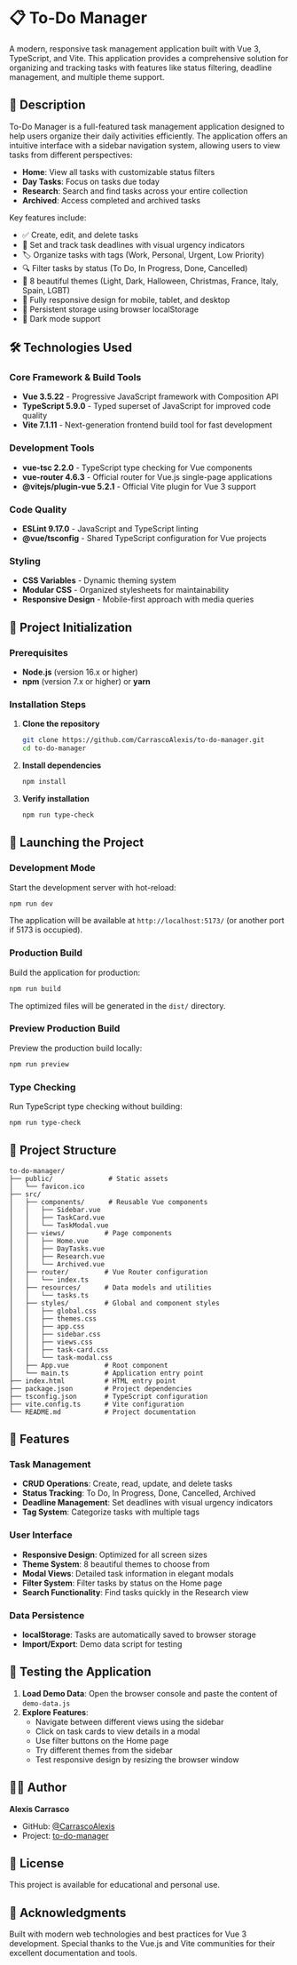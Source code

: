 # 📋 To-Do Manager

A modern, responsive task management application built with Vue 3, TypeScript, and Vite. This application provides a comprehensive solution for organizing and tracking tasks with features like status filtering, deadline management, and multiple theme support.

## 📖 Description

To-Do Manager is a full-featured task management application designed to help users organize their daily activities efficiently. The application offers an intuitive interface with a sidebar navigation system, allowing users to view tasks from different perspectives:

- **Home**: View all tasks with customizable status filters
- **Day Tasks**: Focus on tasks due today
- **Research**: Search and find tasks across your entire collection
- **Archived**: Access completed and archived tasks

Key features include:
- ✅ Create, edit, and delete tasks
- 📅 Set and track task deadlines with visual urgency indicators
- 🏷️ Organize tasks with tags (Work, Personal, Urgent, Low Priority)
- 🔍 Filter tasks by status (To Do, In Progress, Done, Cancelled)
- 🎨 8 beautiful themes (Light, Dark, Halloween, Christmas, France, Italy, Spain, LGBT)
- 📱 Fully responsive design for mobile, tablet, and desktop
- 💾 Persistent storage using browser localStorage
- 🌙 Dark mode support

## 🛠️ Technologies Used

### Core Framework & Build Tools
- **Vue 3.5.22** - Progressive JavaScript framework with Composition API
- **TypeScript 5.9.0** - Typed superset of JavaScript for improved code quality
- **Vite 7.1.11** - Next-generation frontend build tool for fast development

### Development Tools
- **vue-tsc 2.2.0** - TypeScript type checking for Vue components
- **vue-router 4.6.3** - Official router for Vue.js single-page applications
- **@vitejs/plugin-vue 5.2.1** - Official Vite plugin for Vue 3 support

### Code Quality
- **ESLint 9.17.0** - JavaScript and TypeScript linting
- **@vue/tsconfig** - Shared TypeScript configuration for Vue projects

### Styling
- **CSS Variables** - Dynamic theming system
- **Modular CSS** - Organized stylesheets for maintainability
- **Responsive Design** - Mobile-first approach with media queries

## 🚀 Project Initialization

### Prerequisites
- **Node.js** (version 16.x or higher)
- **npm** (version 7.x or higher) or **yarn**

### Installation Steps

1. **Clone the repository**
   ```bash
   git clone https://github.com/CarrascoAlexis/to-do-manager.git
   cd to-do-manager
   ```

2. **Install dependencies**
   ```bash
   npm install
   ```

3. **Verify installation**
   ```bash
   npm run type-check
   ```

## 🎯 Launching the Project

### Development Mode

Start the development server with hot-reload:

```bash
npm run dev
```

The application will be available at `http://localhost:5173/` (or another port if 5173 is occupied).

### Production Build

Build the application for production:

```bash
npm run build
```

The optimized files will be generated in the `dist/` directory.

### Preview Production Build

Preview the production build locally:

```bash
npm run preview
```

### Type Checking

Run TypeScript type checking without building:

```bash
npm run type-check
```

## 📁 Project Structure

```
to-do-manager/
├── public/              # Static assets
│   └── favicon.ico
├── src/
│   ├── components/      # Reusable Vue components
│   │   ├── Sidebar.vue
│   │   ├── TaskCard.vue
│   │   └── TaskModal.vue
│   ├── views/          # Page components
│   │   ├── Home.vue
│   │   ├── DayTasks.vue
│   │   ├── Research.vue
│   │   └── Archived.vue
│   ├── router/         # Vue Router configuration
│   │   └── index.ts
│   ├── resources/      # Data models and utilities
│   │   └── tasks.ts
│   ├── styles/         # Global and component styles
│   │   ├── global.css
│   │   ├── themes.css
│   │   ├── app.css
│   │   ├── sidebar.css
│   │   ├── views.css
│   │   ├── task-card.css
│   │   └── task-modal.css
│   ├── App.vue         # Root component
│   └── main.ts         # Application entry point
├── index.html          # HTML entry point
├── package.json        # Project dependencies
├── tsconfig.json       # TypeScript configuration
├── vite.config.ts      # Vite configuration
└── README.md           # Project documentation
```

## 🎨 Features

### Task Management
- **CRUD Operations**: Create, read, update, and delete tasks
- **Status Tracking**: To Do, In Progress, Done, Cancelled, Archived
- **Deadline Management**: Set deadlines with visual urgency indicators
- **Tag System**: Categorize tasks with multiple tags

### User Interface
- **Responsive Design**: Optimized for all screen sizes
- **Theme System**: 8 beautiful themes to choose from
- **Modal Views**: Detailed task information in elegant modals
- **Filter System**: Filter tasks by status on the Home page
- **Search Functionality**: Find tasks quickly in the Research view

### Data Persistence
- **localStorage**: Tasks are automatically saved to browser storage
- **Import/Export**: Demo data script for testing

## 🧪 Testing the Application

1. **Load Demo Data**: Open the browser console and paste the content of `demo-data.js`
2. **Explore Features**:
   - Navigate between different views using the sidebar
   - Click on task cards to view details in a modal
   - Use filter buttons on the Home page
   - Try different themes from the sidebar
   - Test responsive design by resizing the browser window

## 👨‍💻 Author

**Alexis Carrasco**
- GitHub: [@CarrascoAlexis](https://github.com/CarrascoAlexis)
- Project: [to-do-manager](https://github.com/CarrascoAlexis/to-do-manager)

## 📄 License

This project is available for educational and personal use.

## 🙏 Acknowledgments

Built with modern web technologies and best practices for Vue 3 development. Special thanks to the Vue.js and Vite communities for their excellent documentation and tools.
